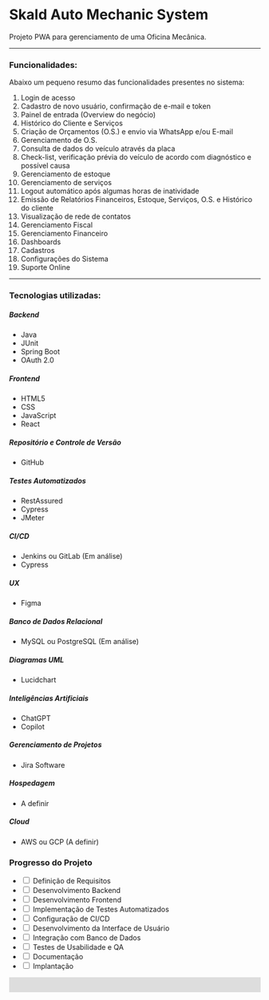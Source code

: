 
<h1><b>Skald Auto Mechanic System</b></h1>
<p>Projeto PWA para gerenciamento de uma Oficina Mecânica.</p>

<hr>

<h3>Funcionalidades:</h3>
<p>Abaixo um pequeno resumo das funcionalidades presentes no sistema:</p>

<ol>
  <li>Login de acesso</li>
  <li>Cadastro de novo usuário, confirmação de e-mail e token</li>
  <li>Painel de entrada (Overview do negócio)</li>
  <li>Histórico do Cliente e Serviços</li>
  <li>Criação de Orçamentos (O.S.) e envio via WhatsApp e/ou E-mail</li>
  <li>Gerenciamento de O.S.</li>
  <li>Consulta de dados do veículo através da placa</li>
  <li>Check-list, verificação prévia do veículo de acordo com diagnóstico e possível causa</li>
  <li>Gerenciamento de estoque</li>
  <li>Gerenciamento de serviços</li>
  <li>Logout automático após algumas horas de inatividade</li>
  <li>Emissão de Relatórios Financeiros, Estoque, Serviços, O.S. e Histórico do cliente</li>
  <li>Visualização de rede de contatos</li>
  <li>Gerenciamento Fiscal</li>
  <li>Gerenciamento Financeiro</li>
  <li>Dashboards</li>
  <li>Cadastros</li>
  <li>Configurações do Sistema</li>
  <li>Suporte Online</li>
</ol>

<hr>

<h3>Tecnologias utilizadas:</h3>

<h5>Backend</h5>
<ul>
  <li>Java</li>
  <li>JUnit</li>
  <li>Spring Boot</li>
  <li>OAuth 2.0</li>
</ul>

<h5>Frontend</h5>
<ul>
  <li>HTML5</li>
  <li>CSS</li>
  <li>JavaScript</li>
  <li>React</li>
</ul>

<h5>Repositório e Controle de Versão</h5>
<ul>
  <li>GitHub</li>
</ul>

<h5>Testes Automatizados</h5>
<ul>
  <li>RestAssured</li>
  <li>Cypress</li>
  <li>JMeter</li>
</ul>

<h5>CI/CD</h5>
<ul>
  <li>Jenkins ou GitLab (Em análise)</li>
  <li>Cypress</li>
</ul>

<h5>UX</h5>
<ul>
  <li>Figma</li>
</ul>

<h5>Banco de Dados Relacional</h5>
<ul>
  <li>MySQL ou PostgreSQL (Em análise)</li>
</ul>

<h5>Diagramas UML</h5>
<ul>
  <li>Lucidchart</li>
</ul>

<h5>Inteligências Artificiais</h5>
<ul>
  <li>ChatGPT</li>
  <li>Copilot</li>
</ul>

<h5>Gerenciamento de Projetos</h5>
<ul>
  <li>Jira Software</li>
</ul>

<h5>Hospedagem</h5>
<ul>
  <li>A definir</li>
</ul>

<h5>Cloud</h5>
<ul>
  <li>AWS ou GCP (A definir)</li>
</ul>


<h3>Progresso do Projeto</h3>

<ul id="progresso-projeto">
  <li><input type="checkbox" id="requisitos" onclick="atualizarProgresso()"> Definição de Requisitos</li>
  <li><input type="checkbox" id="backend" onclick="atualizarProgresso()"> Desenvolvimento Backend</li>
  <li><input type="checkbox" id="frontend" onclick="atualizarProgresso()"> Desenvolvimento Frontend</li>
  <li><input type="checkbox" id="testes" onclick="atualizarProgresso()"> Implementação de Testes Automatizados</li>
  <li><input type="checkbox" id="cicd" onclick="atualizarProgresso()"> Configuração de CI/CD</li>
  <li><input type="checkbox" id="interface" onclick="atualizarProgresso()"> Desenvolvimento da Interface de Usuário</li>
  <li><input type="checkbox" id="banco-dados" onclick="atualizarProgresso()"> Integração com Banco de Dados</li>
  <li><input type="checkbox" id="usabilidade" onclick="atualizarProgresso()"> Testes de Usabilidade e QA</li>
  <li><input type="checkbox" id="documentacao" onclick="atualizarProgresso()"> Documentação</li>
  <li><input type="checkbox" id="implantacao" onclick="atualizarProgresso()"> Implantação</li>
</ul>

<!-- Barra de Progresso -->
<div id="barra-progresso" style="width: 100%; background-color: #ddd;">
  <div id="progresso" style="width: 0%; background-color: #4CAF50; height: 30px;"></div>
</div>

<script src="https://gist.github.com/limaCodeLab/1aec2b4af0b12b7518dc19b8975c5dd5.js"></script>
